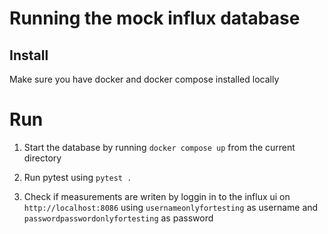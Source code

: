# Running the mock influx database

## Install
Make sure you have docker and docker compose installed locally

# Run

1. Start the database by running `docker compose up` from the current directory

2. Run pytest using `pytest .`

3. Check if measurements are writen by loggin in to the influx ui on `http://localhost:8086` using `usernameonlyfortesting` as username and `passwordpasswordonlyfortesting` as password
